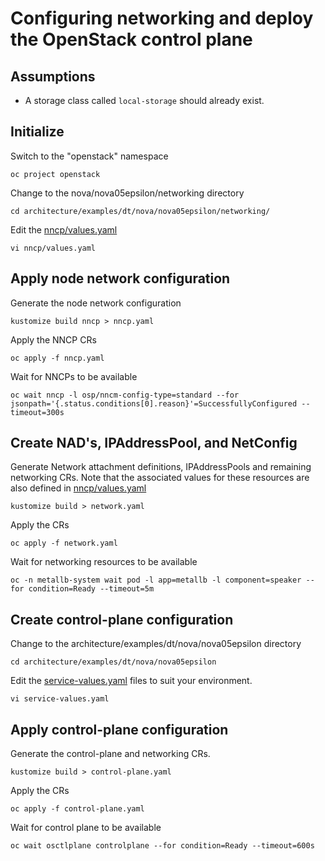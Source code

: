 # Configuring networking and deploy the OpenStack control plane

## Assumptions

- A storage class called `local-storage` should already exist.

## Initialize

Switch to the "openstack" namespace
```
oc project openstack
```
Change to the nova/nova05epsilon/networking directory
```
cd architecture/examples/dt/nova/nova05epsilon/networking/
```
Edit the [nncp/values.yaml](networking/nncp/values.yaml)
```
vi nncp/values.yaml
```

## Apply node network configuration

Generate the node network configuration
```
kustomize build nncp > nncp.yaml
```
Apply the NNCP CRs
```
oc apply -f nncp.yaml
```
Wait for NNCPs to be available
```
oc wait nncp -l osp/nncm-config-type=standard --for jsonpath='{.status.conditions[0].reason}'=SuccessfullyConfigured --timeout=300s
```

## Create NAD's, IPAddressPool, and NetConfig

Generate Network attachment definitions, IPAddressPools and remaining 
networking CRs. Note that the associated values for these resources are also
defined in [nncp/values.yaml](networking/nncp/values.yaml)
```
kustomize build > network.yaml
```
Apply the CRs
```
oc apply -f network.yaml
```

Wait for networking resources to be available
```
oc -n metallb-system wait pod -l app=metallb -l component=speaker --for condition=Ready --timeout=5m
```

## Create control-plane configuration

Change to the architecture/examples/dt/nova/nova05epsilon directory
```
cd architecture/examples/dt/nova/nova05epsilon
```
Edit the [service-values.yaml](service-values.yaml) files to suit your
environment.
```
vi service-values.yaml
```

## Apply control-plane configuration

Generate the control-plane and networking CRs.
```
kustomize build > control-plane.yaml
```
Apply the CRs
```
oc apply -f control-plane.yaml
```
Wait for control plane to be available
```
oc wait osctlplane controlplane --for condition=Ready --timeout=600s
```